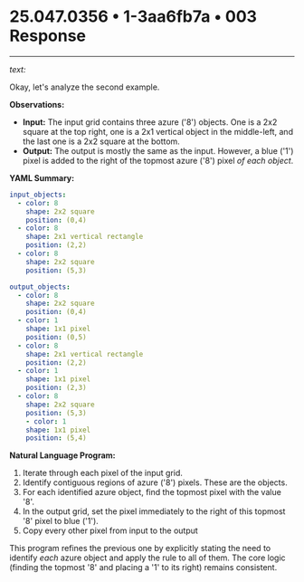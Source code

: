 # 25.047.0356 • 1-3aa6fb7a • 003 Response

---

*text:*

Okay, let's analyze the second example.

**Observations:**

*   **Input:** The input grid contains three azure ('8') objects.  One is a 2x2 square at the top right, one is a 2x1 vertical object in the middle-left, and the last one is a 2x2 square at the bottom.
*   **Output:** The output is mostly the same as the input. However, a blue ('1') pixel is added to the right of the topmost azure ('8') pixel *of each object*.

**YAML Summary:**

```yaml
input_objects:
  - color: 8
    shape: 2x2 square
    position: (0,4)
  - color: 8
    shape: 2x1 vertical rectangle
    position: (2,2)
  - color: 8
    shape: 2x2 square
    position: (5,3)

output_objects:
  - color: 8
    shape: 2x2 square
    position: (0,4)
  - color: 1
    shape: 1x1 pixel
    position: (0,5)
  - color: 8
    shape: 2x1 vertical rectangle
    position: (2,2)
  - color: 1
    shape: 1x1 pixel
    position: (2,3)
  - color: 8
    shape: 2x2 square
    position: (5,3)
    - color: 1
    shape: 1x1 pixel
    position: (5,4)
```

**Natural Language Program:**

1.  Iterate through each pixel of the input grid.
2.  Identify contiguous regions of azure ('8') pixels. These are the objects.
3.  For each identified azure object, find the topmost pixel with the value '8'.
4.  In the output grid, set the pixel immediately to the right of this topmost '8' pixel to blue ('1').
5. Copy every other pixel from input to the output

This program refines the previous one by explicitly stating the need to identify *each* azure object and apply the rule to all of them. The core logic (finding the topmost '8' and placing a '1' to its right) remains consistent.


